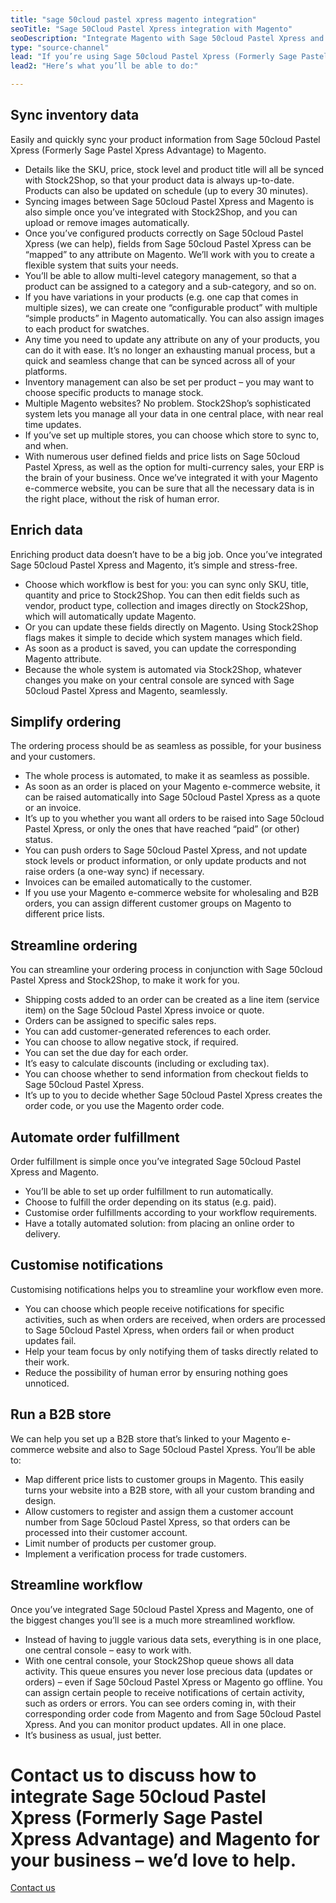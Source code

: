 ```yaml
---
title: "sage 50cloud pastel xpress magento integration"
seoTitle: "Sage 50Cloud Pastel Xpress integration with Magento"
seoDescription: "Integrate Magento with Sage 50cloud Pastel Xpress and centralize data management"
type: "source-channel"
lead: "If you’re using Sage 50cloud Pastel Xpress (Formerly Sage Pastel Xpress Advantage) as your ERP and running a Magento e-commerce website, it’s important that they are in sync to ensure the most efficient workflow. Stock2Shop works in conjunction with Sage 50cloud Pastel Xpress to create an Sage 50cloud Pastel Xpress Magento integration – for a seamless e-commerce experience."
lead2: "Here’s what you’ll be able to do:"

---
```


Sync inventory data
-------------------

Easily and quickly sync your product information from Sage 50cloud Pastel Xpress (Formerly Sage Pastel Xpress Advantage) to Magento.

*   Details like the SKU, price, stock level and product title will all be synced with Stock2Shop, so that your product data is always up-to-date. Products can also be updated on schedule (up to every 30 minutes).
*   Syncing images between Sage 50cloud Pastel Xpress and Magento is also simple once you’ve integrated with Stock2Shop, and you can upload or remove images automatically.
*   Once you’ve configured products correctly on Sage 50cloud Pastel Xpress (we can help), fields from Sage 50cloud Pastel Xpress can be “mapped” to any attribute on Magento. We’ll work with you to create a flexible system that suits your needs.
*   You’ll be able to allow multi-level category management, so that a product can be assigned to a category and a sub-category, and so on.
*   If you have variations in your products (e.g. one cap that comes in multiple sizes), we can create one “configurable product” with multiple “simple products” in Magento automatically. You can also assign images to each product for swatches.
*   Any time you need to update any attribute on any of your products, you can do it with ease. It’s no longer an exhausting manual process, but a quick and seamless change that can be synced across all of your platforms.
*   Inventory management can also be set per product – you may want to choose specific products to manage stock.
*   Multiple Magento websites? No problem. Stock2Shop’s sophisticated system lets you manage all your data in one central place, with near real time updates.
*   If you’ve set up multiple stores, you can choose which store to sync to, and when.
*   With numerous user defined fields and price lists on Sage 50cloud Pastel Xpress, as well as the option for multi-currency sales, your ERP is the brain of your business. Once we’ve integrated it with your Magento e-commerce website, you can be sure that all the necessary data is in the right place, without the risk of human error.

Enrich data
-----------

Enriching product data doesn’t have to be a big job. Once you’ve integrated Sage 50cloud Pastel Xpress and Magento, it’s simple and stress-free.

*   Choose which workflow is best for you: you can sync only SKU, title, quantity and price to Stock2Shop. You can then edit fields such as vendor, product type, collection and images directly on Stock2Shop, which will automatically update Magento.
*   Or you can update these fields directly on Magento. Using Stock2Shop flags makes it simple to decide which system manages which field.
*   As soon as a product is saved, you can update the corresponding Magento attribute.
*   Because the whole system is automated via Stock2Shop, whatever changes you make on your central console are synced with Sage 50cloud Pastel Xpress and Magento, seamlessly.

Simplify ordering
-----------------

The ordering process should be as seamless as possible, for your business and your customers.

*   The whole process is automated, to make it as seamless as possible.
*   As soon as an order is placed on your Magento e-commerce website, it can be raised automatically into Sage 50cloud Pastel Xpress as a quote or an invoice.
*   It’s up to you whether you want all orders to be raised into Sage 50cloud Pastel Xpress, or only the ones that have reached “paid” (or other) status.
*   You can push orders to Sage 50cloud Pastel Xpress, and not update stock levels or product information, or only update products and not raise orders (a one-way sync) if necessary.
*   Invoices can be emailed automatically to the customer.
*   If you use your Magento e-commerce website for wholesaling and B2B orders, you can assign different customer groups on Magento to different price lists.

Streamline ordering
-------------------

You can streamline your ordering process in conjunction with Sage 50cloud Pastel Xpress and Stock2Shop, to make it work for you.

*   Shipping costs added to an order can be created as a line item (service item) on the Sage 50cloud Pastel Xpress invoice or quote.
*   Orders can be assigned to specific sales reps.
*   You can add customer-generated references to each order.
*   You can choose to allow negative stock, if required.
*   You can set the due day for each order.
*   It’s easy to calculate discounts (including or excluding tax).
*   You can choose whether to send information from checkout fields to Sage 50cloud Pastel Xpress.
*   It’s up to you to decide whether Sage 50cloud Pastel Xpress creates the order code, or you use the Magento order code.

Automate order fulfillment
--------------------------

Order fulfillment is simple once you’ve integrated Sage 50cloud Pastel Xpress and Magento.

*   You’ll be able to set up order fulfillment to run automatically.
*   Choose to fulfill the order depending on its status (e.g. paid).
*   Customise order fulfillments according to your workflow requirements.
*   Have a totally automated solution: from placing an online order to delivery.

Customise notifications
-----------------------

Customising notifications helps you to streamline your workflow even more.

*   You can choose which people receive notifications for specific activities, such as when orders are received, when orders are processed to Sage 50cloud Pastel Xpress, when orders fail or when product updates fail.
*   Help your team focus by only notifying them of tasks directly related to their work.
*   Reduce the possibility of human error by ensuring nothing goes unnoticed.

Run a B2B store
---------------

We can help you set up a B2B store that’s linked to your Magento e-commerce website and also to Sage 50cloud Pastel Xpress. You’ll be able to:

*   Map different price lists to customer groups in Magento. This easily turns your website into a B2B store, with all your custom branding and design.
*   Allow customers to register and assign them a customer account number from Sage 50cloud Pastel Xpress, so that orders can be processed into their customer account.
*   Limit number of products per customer group.
*   Implement a verification process for trade customers.

Streamline workflow
-------------------

Once you’ve integrated Sage 50cloud Pastel Xpress and Magento, one of the biggest changes you’ll see is a much more streamlined workflow.

*   Instead of having to juggle various data sets, everything is in one place, one central console – easy to work with.
*   With one central console, your Stock2Shop queue shows all data activity. This queue ensures you never lose precious data (updates or orders) – even if Sage 50cloud Pastel Xpress or Magento go offline. You can assign certain people to receive notifications of certain activity, such as orders or errors. You can see orders coming in, with their corresponding order code from Magento and from Sage 50cloud Pastel Xpress. And you can monitor product updates. All in one place.
*   It’s business as usual, just better.

Contact us to discuss how to integrate Sage 50cloud Pastel Xpress (Formerly Sage Pastel Xpress Advantage) and Magento for your business – we’d love to help.
============================================================================================================================================================

[Contact us](/contact-us "Contact Stock2Shop")
